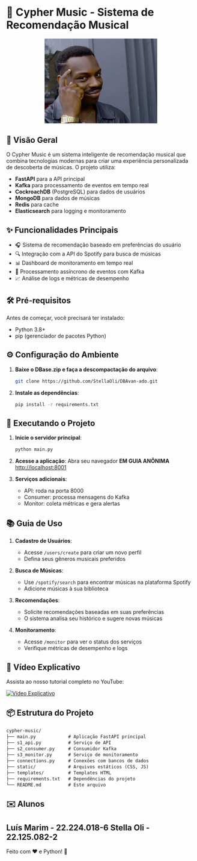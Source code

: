 # 🎵 Cypher Music - Sistema de Recomendação Musical
<p align="center">
  <img src="https://github.com/StellaOli/DBAvan-ado/blob/main/20180703190744-rollsafe-meme.jpeg?raw=true" alt="Cypher Logo" width="300">
</p>

## 🚀 Visão Geral

O Cypher Music é um sistema inteligente de recomendação musical que combina tecnologias modernas para criar uma experiência personalizada de descoberta de músicas. O projeto utiliza:

- **FastAPI** para a API principal
- **Kafka** para processamento de eventos em tempo real
- **CockroachDB** (PostgreSQL) para dados de usuários
- **MongoDB** para dados de músicas
- **Redis** para cache
- **Elasticsearch** para logging e monitoramento

## ✨ Funcionalidades Principais

- 🎧 Sistema de recomendação baseado em preferências do usuário
- 🔍 Integração com a API do Spotify para busca de músicas
- 📊 Dashboard de monitoramento em tempo real
- 🔄 Processamento assíncrono de eventos com Kafka
- 📈 Análise de logs e métricas de desempenho

## 🛠️ Pré-requisitos

Antes de começar, você precisará ter instalado:

- Python 3.8+
- pip (gerenciador de pacotes Python)

## ⚙️ Configuração do Ambiente

1. **Baixe o DBase.zip e faça a descompactação do arquivo**:
   ```bash
   git clone https://github.com/StellaOli/DBAvan-ado.git
   ```
2. **Instale as dependências**:
   ```bash
   pip install -r requirements.txt
   ```


## 🏃 Executando o Projeto

1. **Inicie o servidor principal**:
   ```bash
   python main.py
   ```

2. **Acesse a aplicação**:
   Abra seu navegador **EM GUIA ANÔNIMA** [http://localhost:8001](http://localhost:8001)

3. **Serviços adicionais**:
   - API: roda na porta 8000
   - Consumer: processa mensagens do Kafka
   - Monitor: coleta métricas e gera alertas

## 📚 Guia de Uso

1. **Cadastro de Usuários**:
   - Acesse `/users/create` para criar um novo perfil
   - Defina seus gêneros musicais preferidos

2. **Busca de Músicas**:
   - Use `/spotify/search` para encontrar músicas na plataforma Spotify
   - Adicione músicas à sua biblioteca

3. **Recomendações**:
   - Solicite recomendações baseadas em suas preferências
   - O sistema analisa seu histórico e sugere novas músicas

4. **Monitoramento**:
   - Acesse `/monitor` para ver o status dos serviços
   - Verifique métricas de desempenho e logs

## 🎥 Vídeo Explicativo

Assista ao nosso tutorial completo no YouTube:

[![Vídeo Explicativo](https://img.youtube.com/vi/O7-fIpWpSi0/0.jpg)](https://www.youtube.com/watch?v=O7-fIpWpSi0)

## 📦 Estrutura do Projeto

```
cypher-music/
├── main.py            # Aplicação FastAPI principal
├── s1_api.py          # Serviço de API
├── s2_consumer.py     # Consumidor Kafka
├── s3_monitor.py      # Serviço de monitoramento
├── connections.py     # Conexões com bancos de dados
├── static/            # Arquivos estáticos (CSS, JS)
├── templates/         # Templates HTML
├── requirements.txt   # Dependências do projeto
└── README.md          # Este arquivo
```

## ✉️ Alunos

Luís Marim - 22.224.018-6
Stella Oli - 22.125.082-2
---

Feito com ❤️ e Python! 🐍
